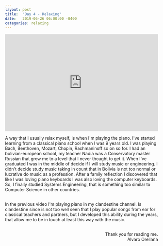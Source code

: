 ```yaml
---
layout: post
title:  "Day 4 - Relaxing"
date:   2019-06-26 06:00:00 -0400
categories: relaxing
---
```


<iframe width="100%" height="320" src="https://www.youtube.com/embed/zgZqEDdwmvE" frameborder="0" allowfullscreen></iframe>

A way that I usually relax myself, is when I'm playing the piano. I've started learning from a classical piano school when I was 9 years old. I was playing Bach, Beethoven, Mozart, Chopin, Rachmaninoff so on so for. I had an bolivian-european school, my teacher Nadia was a Conservatory master Russian that grow me to a level that I never thought to get it. When I've graduated I was in the middle of decide if I will study music or engineering. I didn't decide study music taking in count that in Bolivia is not too normal or lucrative do music as a profession. After a family reflection I discovered that like I was loving piano keyboards I was also loving the computer keyboards. So, I finally studied Systems Engineering, that is something too similar to Computer Science in other countries. <br/><br/>

In the previous video I'm playing piano in my clandestine channel. Is clandestine since is not too well seen that I play popular songs from ear for classical teachers and partners, but I developed this ability during the years, that allow me to be in touch at least this way with the music.
<br/>
<br/>
<p style="text-align: right">
Thank you for reading me.<br>
&Aacute;lvaro Orellana
</p>